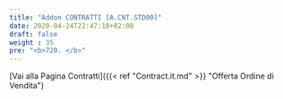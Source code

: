 ```yaml
---
title: "Addon CONTRATTI [A.CNT.STD00]"
date: 2020-04-24T22:47:10+02:00
draft: false
weight : 35
pre: "<b>720. </b>"
---
```


[Vai alla Pagina Contratti]({{< ref "Contract.it.md" >}} "Offerta Ordine di Vendita") <br>
